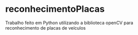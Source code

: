 # reconhecimentoPlacas
Trabalho feito em Python utilizando a biblioteca openCV para reconhecimento de placas de veículos
